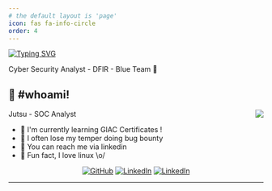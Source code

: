 ```yaml
---
# the default layout is 'page'
icon: fas fa-info-circle
order: 4
---
```


[![Typing SVG](https://readme-typing-svg.herokuapp.com?font=Hack&color=%239315B7&lines=What's+up!+I'm+0xdfir+-+jutsu)](https://git.io/typing-svg)


Cyber Security Analyst - DFIR - Blue Team :penguin:

## :name_badge: #whoami!
<img align="right" src="https://media.giphy.com/media/onOWJOc7U5GAE/giphy.gif" />
Jutsu - SOC Analyst

- :peach: I'm currently learning GIAC Certificates !
- :tangerine: I often lose my temper doing bug bounty
- :watermelon: You can reach me via linkedin
- :meat_on_bone: Fun fact, I love linux \o/
<p align="center">
    <a href="https://github.com/0xdfir-jutsu" target="_blank"><img alt="GitHub" src="https://img.shields.io/badge/-@0xdfir-jutsu?style=flat-square&logo=GitHub&logoColor=white"></a>
    <a href="https://www.linkedin.com/in/ngocvuongcybersec/" target="_blank"><img alt="LinkedIn" src="https://img.shields.io/badge/-LinkedIn-0077B5?style=flat-square&logo=Linkedin&logoColor=white"></a>
    <a href="vuongbaongoc711@gmail.com" target="_blank"><img alt="LinkedIn" src="https://img.shields.io/badge/Gmail-D14836?style=flat-square&logo=gmail&logoColor=white"></a>
</p>

---

[website]: [https://0xdfir-jutsu.github.io](https://0xdfir-jutsu.github.io/)

